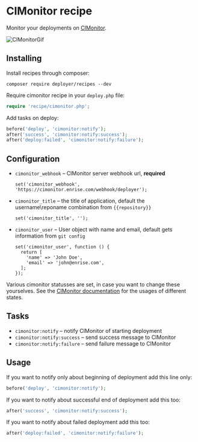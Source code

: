 # CIMonitor recipe

Monitor your deployments on [CIMonitor](https://github.com/CIMonitor/CIMonitor).

![CIMonitorGif](https://www.steefmin.xyz/deployer-example.gif)

## Installing

Install recipes through composer:  
```
composer require deployer/recipes --dev
```

Require cimonitor recipe in your `deploy.php` file:  

```php
require 'recipe/cimonitor.php';
```

Add tasks on deploy:
 
```php
before('deploy', 'cimonitor:notify');
after('success', 'cimonitor:notify:success');
after('deploy:failed', 'cimonitor:notify:failure');
```

## Configuration

- `cimonitor_webhook` – CIMonitor server webhook url, **required** 
  ```
  set('cimonitor_webhook', 'https://cimonitor.enrise.com/webhook/deployer');
  ```
- `cimonitor_title` – the title of application, default the username\reponame combination from `{{repository}}`
  ```
  set('cimonitor_title', '');
  ```
- `cimonitor_user` – User object with name and email, default gets information from `git config`
  ```
  set('cimonitor_user', function () {
    return [
      'name' => 'John Doe',
      'email' => 'john@enrise.com',
    ];
  });
  ```

Various cimonitor statusses are set, in case you want to change these yourselves. See the [CIMonitor documentation](https://cimonitor.readthedocs.io/en/latest/) for the usages of different states.

 
## Tasks

- `cimonitor:notify` – notify CIMonitor of starting deployment
- `cimonitor:notify:success` – send success message to CIMonitor
- `cimonitor:notify:failure` – send failure message to CIMonitor

## Usage

If you want to notify only about beginning of deployment add this line only:

```php
before('deploy', 'cimonitor:notify');
```

If you want to notify about successful end of deployment add this too:

```php
after('success', 'cimonitor:notify:success');
```

If you want to notify about failed deployment add this too:

```php
after('deploy:failed', 'cimonitor:notify:failure');
```
